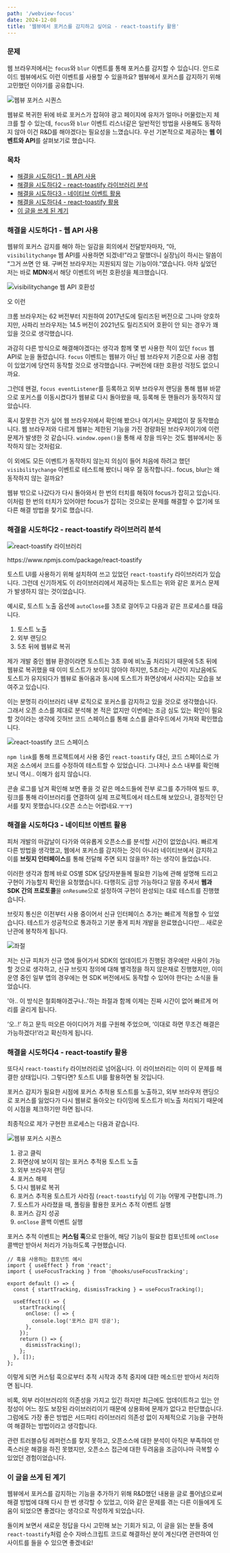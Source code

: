 ```yaml
---
path: '/webview-focus'
date: 2024-12-08
title: '웹뷰에서 포커스를 감지하고 싶어요 - react-toastify 활용'
---
```


### 문제

웹 브라우저에서는 `focus`와 `blur` 이벤트를 통해 포커스를 감지할 수 있습니다. 안드로이드 웹뷰에서도 이런 이벤트를 사용할 수 있을까요? 웹뷰에서 포커스를 감지하기 위해 고민했던 이야기를 공유합니다.

![웹뷰 포커스 시퀀스](./webview-focus-sequence.png)

웹뷰로 복귀한 뒤에 바로 포커스가 잡혀야 광고 페이지에 유저가 얼마나 머물렀는지 체크를 할 수 있는데, `focus`와 `blur` 이벤트 리스너같은 일반적인 방법을 사용해도 동작하지 않아 이건 R&D를 해야겠다는 필요성을 느꼈습니다. 우선 기본적으로 제공하는 **웹 이벤트와 API**를 살펴보기로 했습니다.

### 목차

- [해결을 시도하다1 - 웹 API 사용](#해결을-시도하다1)
- [해결을 시도하다2 - react-toastify 라이브러리 분석](#해결을-시도하다2)
- [해결을 시도하다3 - 네이티브 이벤트 활용](#해결을-시도하다3)
- [해결을 시도하다4 - react-toastify 활용](#해결을-시도하다4)
- [이 글을 쓰게 된 계기](#이-글을-쓰게-된-계기)

### 해결을 시도하다1 - 웹 API 사용 <a id="해결을-시도하다1"></a>

웹뷰의 포커스 감지를 해야 하는 일감을 회의에서 전달받자마자, “아, `visibilitychange` 웹 API를 사용하면 되겠네!”라고 말했더니 실장님이 하시는 말씀이 “그거 쓰면 안 돼. 구버전 브라우저는 지원되지 않는 기능이야.”였습니다. 아차 싶었던 저는 바로 **MDN**에서 해당 이벤트의 버전 호환성을 체크했습니다.

![visibilitychange 웹 API 호환성](./webview-focus-visibilitychange.png)
<div id="caption">오 이런</div>

크롬 브라우저는 62 버전부터 지원하여 2017년도에 릴리즈된 버전으로 그나마 양호하지만, 사파리 브라우저는 14.5 버전이 2021년도 릴리즈되어 호환이 안 되는 경우가 꽤 있을 것으로 생각했습니다.

과감히 다른 방식으로 해결해야겠다는 생각과 함께 몇 번 사용한 적이 있던 `focus` 웹 API로 눈을 돌렸습니다. `focus` 이벤트는 웹뷰가 아닌 웹 브라우저 기준으로 사용 경험이 있었기에 당연히 동작할 것으로 생각했습니다. 구버전에 대한 호환성 걱정도 없으니까요.

그런데 왠걸, `focus eventListener`를 등록하고 외부 브라우저 랜딩을 통해 웹뷰 바깥으로 포커스를 이동시켰다가 웹뷰로 다시 돌아왔을 때, 등록해 둔 핸들러가 동작하지 않았습니다.

혹시 잘못한 건가 싶어 웹 브라우저에서 확인해 봤으나 여기서는 문제없이 잘 동작했습니다. 웹 브라우저와 다르게 웹뷰는 제한된 기능을 가진 경량화된 브라우저이기에 이런 문제가 발생한 것 같습니다. `window.open()`을 통해 새 창을 띄우는 것도 웹뷰에서는 동작하지 않는 것처럼요.

이 외에도 모든 이벤트가 동작하지 않는지 의심이 들어 처음에 하려고 했던 `visibilitychange` 이벤트로 테스트해 봤더니 매우 잘 동작합니다.. focus, blur는 왜 동작하지 않는 걸까요?

웹뷰 밖으로 나갔다가 다시 돌아와서 한 번의 터치를 해줘야 focus가 잡히고 있습니다. 이처럼 한 번의 터치가 있어야만 focus가 잡히는 것으로는 문제를 해결할 수 없기에 또 다른 해결 방법을 찾기로 했습니다.

### 해결을 시도하다2 - react-toastify 라이브러리 분석 <a id="해결을-시도하다2"></a>

![react-toastify 라이브러리](./webview-focus-react-toastify.png)
<div id="caption">https://www.npmjs.com/package/react-toastify</div>

토스트 UI를 사용하기 위해 설치하여 쓰고 있었던 `react-toastify` 라이브러리가 있습니다. 그런데 신기하게도 이 라이브러리에서 제공하는 토스트는 위와 같은 포커스 문제가 발생하지 않는 것이었습니다.

예시로, 토스트 노출 옵션에 `autoClose`를 3초로 걸어두고 다음과 같은 프로세스를 태웁니다.

1. 토스트 노출
2. 외부 랜딩으
3. 5초 뒤에 웹뷰로 복귀

제가 개발 중인 웹뷰 환경이라면 토스트는 3초 후에 비노출 처리되기 때문에 5초 뒤에 웹뷰로 복귀했을 때 이미 토스트가 보이지 않아야 하지만, 5초라는 시간이 지났음에도 토스트가 유지되다가 웹뷰로 돌아옴과 동시에 토스트가 화면상에서 사라지는 모습을 보여주고 있습니다.

이는 분명히 라이브러리 내부 로직으로 포커스를 감지하고 있을 것으로 생각했습니다. 그래서 오픈 소스를 제대로 분석해 본 적은 없지만 이번에는 조금 심도 있는 확인이 필요할 것이라는 생각에 깃허브 코드 스페이스를 통해 소스를 클라우드에서 가져와 확인했습니다.

![react-toastify 코드 스페이스](./webview-focus-codespace.png)

`npm link`를 통해 프로젝트에서 사용 중인 `react-toastify` 대신, 코드 스페이스로 가져온 소스에서 코드를 수정하여 테스트할 수 있었습니다. 그나저나 소스 내부를 확인해 보니 역시.. 이해가 쉽지 않습니다.

콘솔 로그를 남겨 확인해 보면 좋을 것 같은 메소드들에 전부 로그를 추가하여 빌드 후, 링크를 통해 라이브러리를 연결하여 실제 프로젝트에서 테스트해 보았으나, 결정적인 단서를 찾지 못했습니다.(오픈 소스는 어렵네요.ㅜㅜ)

### 해결을 시도하다3 - 네이티브 이벤트 활용 <a id="해결을-시도하다3"></a>

피처 개발의 마감날이 다가와 여유롭게 오픈소스를 분석할 시간이 없었습니다. 빠르게 다른 방법을 생각했고, 웹에서 포커스를 감지하는 것이 아니라 네이티브에서 감지하고 이를 **브릿지 인터페이스**를 통해 전달해 주면 되지 않을까? 하는 생각이 들었습니다.

이러한 생각과 함께 바로 OS별 SDK 담당자분들께 필요한 기능에 관해 설명해 드리고 구현이 가능할지 확인을 요청했습니다. 다행히도 금방 가능하다고 말씀 주셔서 **웹과 SDK 간의 프로토콜**을 `onResume`으로 설정하여 구현이 완성되는 대로 테스트를 진행했습니다.

브릿지 통신은 이전부터 사용 중이어서 신규 인터페이스 추가는 빠르게 적용할 수 있었습니다. 테스트가 성공적으로 통과하고 기분 좋게 피처 개발을 완료했습니다만… 새로운 난관에 봉착하게 됩니다.

![좌절](/images/meme/breakdown.jpg)

저는 신규 피처가 신규 앱에 들어가서 SDK의 업데이트가 진행된 경우에만 사용이 가능할 것으로 생각하고, 신규 브릿지 정의에 대해 별걱정을 하지 않은채로 진행했지만, 이미 운영 중인 일부 앱의 경우에는 현 SDK 버전에서도 동작할 수 있어야 한다는 소식을 들었습니다.

'아.. 이 방식은 철회해야겠구나..'하는 좌절과 함께 이제는 진짜 시간이 없어 빠르게 머리를 굴리게 됩니다.

‘오..!’ 하고 문득 떠오른 아이디어가 저를 구원해 주었으며, ‘이대로 하면 무조건 해결은 가능하겠다!’라고 확신하게 됩니다.

### 해결을 시도하다4 - react-toastify 활용 <a id="해결을-시도하다4"></a>

또다시 `react-toastify` 라이브러리로 넘어옵니다. 이 라이브러리는 이미 이 문제를 해결한 상태입니다. 그렇다면? 토스트 UI를 활용하면 될 것입니다.

포커스 감지가 필요한 시점에 포커스 추적용 토스트를 노출하고, 외부 브라우저 랜딩으로 포커스를 잃었다가 다시 웹뷰로 돌아오는 타이밍에 토스트가 비노출 처리되기 때문에 이 시점을 체크하기만 하면 됩니다.

최종적으로 제가 구현한 프로세스는 다음과 같습니다.

![웹뷰 포커스 시퀀스](./webview-focus-tracking-sequence.png)

1. 광고 클릭
2. 화면상에 보이지 않는 포커스 추적용 토스트 노출
3. 외부 브라우저 랜딩
4. 포커스 해제
5. 다시 웹뷰로 복귀
6. 포커스 추적용 토스트가 사라짐 (`react-toastify`님 이 기능 어떻게 구현합니까..?)
7. 토스트가 사라졌을 때, 폴링을 활용한 포커스 추적 이벤트 실행
8. 포커스 감지 성공
9. `onClose` 콜백 이벤트 실행

포커스 추적 이벤트는 **커스텀 훅**으로 만들어, 해당 기능이 필요한 컴포넌트에 `onClose` 콜백만 받아서 처리가 가능하도록 구현했습니다.

```tsx
// 훅을 사용하는 컴포넌트 예시
import { useEffect } from 'react';
import { useFocusTracking } from '@hooks/useFocusTracking';

export default () => {
  const { startTracking, dismissTracking } = useFocusTracking();

  useEffect(() => {
    startTracking({
      onClose: () => {
        console.log('포커스 감지 성공');
      },
    });
    return () => {
      dismissTracking();
    };
  }, []);
};
```

이렇게 되면 커스텀 훅으로부터 추적 시작과 추적 중지에 대한 메소드만 받아서 처리하면 됩니다.

비록, 외부 라이브러리의 의존성을 가지고 있긴 하지만 최근에도 업데이트하고 있는 안정성이 어느 정도 보장된 라이브러리이기 때문에 상용화에 문제가 없다고 판단했습니다. 그럼에도 가장 좋은 방법은 서드파티 라이브러리 의존성 없이 자체적으로 기능을 구현하여 해결하는 방법이라고 생각합니다.

관련 트러블슈팅 레퍼런스를 찾지 못하고, 오픈소스에 대한 분석이 아직은 부족하여 만족스러운 해결을 하진 못했지만, 오픈소스 접근에 대한 두려움을 조금이나마 극복할 수 있었던 경험이었습니다.

### 이 글을 쓰게 된 계기 <a id="이-글을-쓰게-된-계기"></a>

웹뷰에서 포커스를 감지하는 기능을 추가하기 위해 R&D했던 내용을 글로 풀어냄으로써 해결 방법에 대해 다시 한 번 생각할 수 있었고, 이와 같은 문제를 겪는 다른 이들에게 도움이 되었으면 좋겠다는 생각으로 작성하게 되었습니다.

돌이켜 보면서 새로운 정답을 다시 고민해 보는 기회가 되고, 이 글을 읽는 분들 중에 `react-toastify`처럼 순수 자바스크립트 코드로 해결하신 분이 계신다면 관련하여 인사이트를 들을 수 있으면 좋겠네요!
